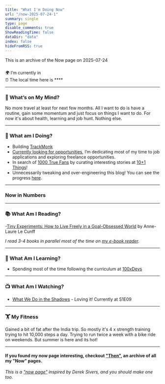 ```yaml
---
title: "What I'm Doing Now"
url: "/now-2025-07-24-1"
summary: single
type: page
disable_comments: true
ShowReadingTime: false
dataDir: "data"
index: false
hideFromRSS: true
---
```


This is an archive of the Now page on 2025-07-24

#####  

🌍 I’m currently in **[](https://what3words.com/inferior.reserved.drives)**   
⏰ The local time here is ****  



---

### 💭 What’s on My Mind?

No more travel at least for next few months. All I want to do is have a routine, gain some momentum and just focus on things I want to do. For now it's about health, learning and job hunt. Nothing else.

---


### 🔨 What am I Doing?

- Building [TrackMonk](https://trackmonk.app) 
- [Currently looking for opportunities](/hire), I’m dedicating most of my time to job applications and exploring freelance opportunities.
- In search of [1000 True Fans](https://kk.org/thetechnium/1000-true-fans/) by curating interesting stories at [10+1 Things](https://newsletter.rishikeshs.com/)!
- Unnecessarily tweaking and over-engineering this blog! You can see the progress [here](/log).

---


### Now in Numbers



---



### 📚 What Am I Reading?

-[Tiny Experiments: How to Live Freely in a Goal-Obsessed World](https://geni.us/rs-tiny-experiments) by Anne-Laure Le Cunff


*I read 3-4 books in parallel most of the time on [my e-book reader](https://geni.us/rsh-kindle-paperwhite).*

---

### 📝 What Am I Learning?
- Spending most of the time following the curriculum at [100xDevs](https://100xdevs.com/)

---



### 📺 What Am I Watching?

- [What We Do in the Shadows](https://www.serializd.com/show/What-We-Do-in-the-Shadows-83631) - Loving it! Currently at S1E09

---  

### 🏋 My Fitness

Gained a bit of fat after the India trip. So mostly it's 4 x strength training trying to hit 10,000 steps a day. Trying to run twice a week with a bike ride on weekends. But summer is here and its hot!


<!-- ##### For my latest fitness updates, read my [fitness log](/fitness-log). It's interesting, I promise. -->



---


#### If you found my now page interesting, checkout ["Then"](/then), an archive of all my "Now" pages.


###### This is a ["now page"](https://nownownow.com/) inspired by Derek Sivers, and you should make one too.